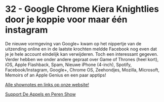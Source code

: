# 32 - Google Chrome Kiera Knightlies door je koppie voor maar één instagram

<p>De nieuwe vormgeving van Google+ kwam op het nippertje van de uitzending online en in de laatste krochten meldde Facebook nog even dat je je hele account eindelijk kan verwijderen. Toch een interessant gegeven. Verder hebben we onder andere gepraat over Game of Thrones (heel kort), iOS, Apple Flashback, Spam, Nieuwe iPhone (4-inch), Spotify, Facebook/Instagram, Google+, Chrome OS, Zeehondjes, Mozilla, Microsoft, Memoirs of an Apple Genius en een paar apptips!</p>

<p><a href="http://www.appelsenperenshow.nl/aflevering/2012/4/11/32-google-chrome-kiera-knightlies-door-je-koppie-voor-maar-e.html">Alle shownotes en links op onze website!</a></p><p><a href="https://www.patreon.com/appelsenperenshow" rel="payment">Support De Appels en Peren Show</a></p>